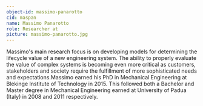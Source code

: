 ```yaml
---
object-id: massimo-panarotto
cid: maspan
name: Massimo Panarotto
role: Researcher at
picture: massimo-panarotto.jpg
---
```


Massimo's main research focus is on developing models for determining the lifecycle value of a new engineering system. The ability to properly evaluate the value of complex systems is becoming even more critical as customers, stakeholders and society require the fulfillment of more sophisticated needs and expectations.Massimo earned his PhD in Mechanical Engineering at Blekinge Institute of Technology in 2015. This followed both a Bachelor and Master degree in Mechanical Engineering earned at University of Padua (Italy) in 2008 and 2011 respectively.
